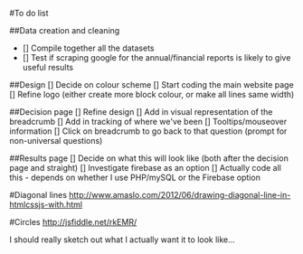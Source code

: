#To do list

##Data creation and cleaning
- [] Compile together all the datasets
- [] Test if scraping google for the annual/financial reports is likely to give useful results

##Design
[] Decide on colour scheme
[] Start coding the main website page
[] Refine logo (either create more block colour, or make all lines same width)

##Decision page
[] Refine design
[] Add in visual representation of the breadcrumb
[] Add in tracking of where we've been
[] Tooltips/mouseover information
[] Click on breadcrumb to go back to that question (prompt for non-universal questions)

##Results page
[] Decide on what this will look like (both after the decision page and straight)
[] Investigate firebase as an option
[] Actually code all this - depends on whether I use PHP/mySQL or the Firebase option  


#Diagonal lines
http://www.amaslo.com/2012/06/drawing-diagonal-line-in-htmlcssjs-with.html

#Circles
http://jsfiddle.net/rkEMR/

I should really sketch out what I actually want it to look like...

